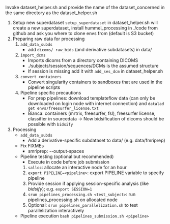 Invoke dataset_helper.sh and provide the name of the dataset_concerned in the same directory as the dataset_helper.sh

1. Setup new superdataset
    `setup_superdataset` in dataset_helper.sh will create a new superdataset, install hummel_processing in ./code from github and ask you where to clone envs from (default is S3 bucket)
2. Preparing raw data for processing
    1. `add_data_subds`
        - add `dicoms/ raw_bids` (and derivative subdatasets) in data/
    2. `import_dcms`
        - Imports dicoms from a directory containing DICOMS
        - ./subjects/session/sequences/DCMs is the assumed structure
        - If session is missing add it with `add_ses_dcm` in dataset_helper.sh
    4. `convert_containers`
        - Convert singularity containers to sandboxes that are used in the pipeline scripts
    5. Pipeline specific precautions
        -  For prep pipelines: download templateflow data (can only be downloaded on login node with internet connection) and `datalad get envs/freesurfer_license.txt`
        - Bianca: containers (mrtrix, freesurfer, fsl), freesurfer license, classifier in sourcedata
-> Now bidsification of dicoms should be possible with `bidsify`
3. Processing
    - `add_data_subds`
        - Add a derivative-specific subdataset to data/ (e.g. data/fmriprep)
    - Fix FIXMEs
        - smriprep: --output-spaces
    - Pipeline testing (optional but recommended)
        - Execute in code before job submission
        1. `salloc`: allocate an interactive node for an hour
        2. `export PIPELINE=<pipeline>`: export PIPELINE variable to specify pipeline
        3. Provide session if applying session-specific analysis (like *bidsify*); e.g. `export SESSION=1`
        4. `srun pipelines_processing.sh <test_subject>`: run pipelines_processing.sh on allocated node
        5. Optional: `srun pipelines_parallelization.sh` to test parallelization interactively 
    - Pipeline execution `bash pipelines_submission.sh <pipeline>`
